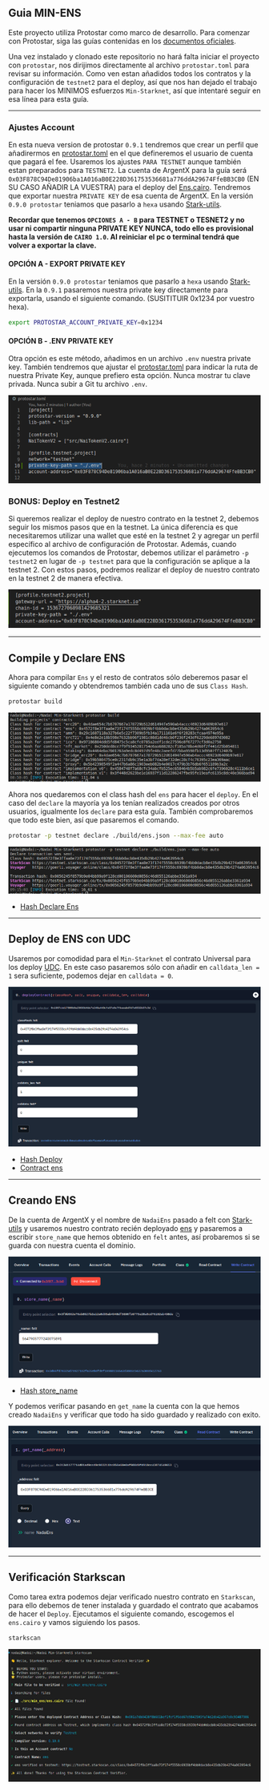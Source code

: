 ## Guia MIN-ENS

Este proyecto utiliza Protostar como marco de desarrollo. Para comenzar con Protostar, siga las guías contenidas en los [documentos oficiales](https://docs.swmansion.com/protostar/docs/tutorials/installation).

Una vez instalado y clonado este repositorio no hará falta iniciar el proyecto con `protostar`, nos dirijimos directamente al archivo `protostar.toml` para revisar su información. Como ven estan añadidos todos los contratos y la configuración de `testnet2` para el deploy, así que nos han dejado el trabajo para hacer los MINIMOS esfuerzos `Min-Starknet`, así que intentaré seguir en esa línea para esta guía. 

----
### Ajustes Account

En esta nueva version de protostar `0.9.1` tendremos que crear un perfil que añadirermos en [protostar.toml](/protostar.toml) en el que defineremos el usuario de cuenta que pagará el fee. Usaremos los ajustes `PARA TESTNET` aunque también estan preparados para `TESTNET2`. La cuenta de ArgentX para la guía será `0x03F878C94De81906ba1A016aB0E228D361753536681a776ddA29674FfeBB3CB0` (EN SU CASO AÑADIR LA VUESTRA) para el deploy del [Ens.cairo](/src/min_ens/ens.cairo). Tendremos que exportar nuestra `PRIVATE KEY` de esa cuenta de ArgentX. En la versión `0.9.0 protostar` teniamos que pasarlo a `hexa` usando [Stark-utils](https://www.stark-utils.xyz/converter).

 **Recordar que tenemos `OPCIONES A - B` para TESTNET o TESNET2 y no usar ni compartir ninguna PRIVATE KEY NUNCA, todo ello es provisional hasta la versión de `CAIRO 1.0`. Al reiniciar el pc o terminal tendrá que volver a exportar la clave.** 
 
 #### OPCIÓN A - EXPORT PRIVATE KEY
 
 En la versión `0.9.0 protostar` teniamos que pasarlo a `hexa` usando [Stark-utils](https://www.stark-utils.xyz/converter). En la `0.9.1` pasaremos nuestra private key  directamente para exportarla, usando el siguiente comando. (SUSITITUIR 0x1234 por vuestro hexa).

```bash
export PROTOSTAR_ACCOUNT_PRIVATE_KEY=0x1234
```

#### OPCIÓN B - .ENV PRIVATE KEY

Otra opción es este método, añadimos en un archivo `.env` nuestra private key. También tendremos que ajustar el [protostar.toml](/protostar.toml) para indicar la ruta de nuestra Private Key, aunque prefiero esta opción. Nunca mostrar tu clave privada. Nunca subir a Git tu archivo `.env`.

![Graph](/src/min_ens/imagenes/ruta.png)

### BONUS: Deploy en Testnet2

Si queremos realizar el deploy de nuestro contrato en la testnet 2, debemos seguir los mismos pasos que en la testnet. La única diferencia es que necesitaremos utilizar una wallet que esté en la testnet 2 y agregar un perfil específico al archivo de configuración de Protostar. Además, cuando ejecutemos los comandos de Protostar, debemos utilizar el parámetro `-p testnet2` en lugar de `-p testnet` para que la configuración se aplique a la testnet 2. Con estos pasos, podremos realizar el deploy de nuestro contrato en la testnet 2 de manera efectiva.

![Graph](/src/min_ens/imagenes/testnet2.png)

---

## Compile y Declare ENS

Ahora para compilar `Ens` y el resto de contratos sólo deberemos pasar el siguiente comando y obtendremos también cada uno de sus `Class Hash`.


```bash
protostar build
```

![Graph](/src/min_ens/imagenes/build.png)


Ahora nos quedaremos con el class hash del `ens` para hacer el `deploy`. En el caso del `declare` la mayoría ya los tenían  realizados creados por otros usuarios, igualmente los `declare` para esta guía. También comprobaremos que todo este bien, así que pasaremos el comando.


```bash
protostar -p testnet declare ./build/ens.json --max-fee auto
```

![Graph](/src/min_ens/imagenes/declare.png)

* [Hash Declare Ens](https://testnet.starkscan.co/tx/0x0056245f8579b9e04bb99a9f128cd00106600d0856c46d055126abbe3361a934)

---

## Deploy de ENS con UDC

Usaremos por comodidad para el `Min-Starknet` el contrato Universal para los deploy [UDC](https://testnet.starkscan.co/contract/0x041a78e741e5af2fec34b695679bc6891742439f7afb8484ecd7766661ad02bf#write-contract). En este caso pasaremos sólo con añadir en `calldata_len = 1` sera suficiente, podemos dejar en `calldata = 0`. 

![Graph](/src/min_ens/imagenes/deploy.png)


* [Hash Deploy](https://testnet.starkscan.co/tx/0x049d497c5ce444a5b7ba6258b93b45abcf15eac8f3456983b5921d4e45cd1d84)
* [Contract ens](https://testnet.starkscan.co/contract/0x03a43a99eefbda0daa08d5f94091ff8a5fe95a0eece42a2199daae2474238c9f#overview)

---

## Creando ENS

De la cuenta de ArgentX y el nombre de `NadaiEns` pasado a felt con [Stark-utils](https://www.stark-utils.xyz/converter) y usaremos nuestro contrato recién deployado [ens](https://testnet.starkscan.co/contract/0x03a43a99eefbda0daa08d5f94091ff8a5fe95a0eece42a2199daae2474238c9f#write-contract) y pasaremos a escribir `store_name` que hemos obtenido en `felt` antes, así probaremos si se guarda con nuestra cuenta el dominio.

![Graph](/src/min_ens/imagenes/store.png)

* [Hash store_name](https://testnet.starkscan.co/tx/0x3d66fd70325d79927182fa35ebdfdef109881165a3d3886c5637a300d412763)

Y podemos verificar pasando en `get_name` la cuenta con la que hemos creado `NadaiEns` y verificar que todo ha sido guardado y realizado con exito.

![Graph](/src/min_ens/imagenes/ens.png)

---

## Verificación Starkscan

Como tarea extra podemos dejar verificado nuestro contrato en `Starkscan`, para ello debemos de tener instalada y guardado el contrato que acabamos de hacer el `Deploy`. Ejecutamos el siguiente comando, escogemos el `ens.cairo` y vamos siguiendo los pasos.

```bash
starkscan
```

![Graph](/src/min_ens/imagenes/starkscan.png)

